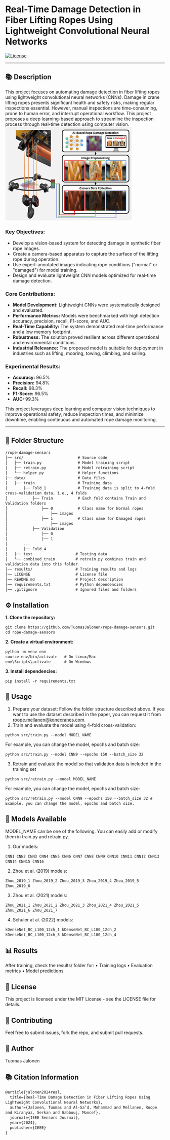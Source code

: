 # **Real-Time Damage Detection in Fiber Lifting Ropes Using Lightweight Convolutional Neural Networks**

[![License](https://img.shields.io/badge/license-MIT-blue.svg)](LICENSE)

---
## **📚 Description**
This project focuses on automating damage detection in fiber lifting ropes using lightweight convolutional neural networks (CNNs). Damage in crane lifting ropes presents significant health and safety risks, making regular inspections essential. However, manual inspections are time-consuming, prone to human error, and interrupt operational workflow. This project proposes a deep learning-based approach to streamline the inspection process through real-time detection using computer vision. 
<img src="graphical_abstract.png" alt="Graphical Abstract" width="400">
### **Key Objectives:**
- Develop a vision-based system for detecting damage in synthetic fiber rope images.
- Create a camera-based apparatus to capture the surface of the lifting rope during operation.
- Use expert-annotated images indicating rope conditions ("normal" or "damaged") for model training.
- Design and evaluate lightweight CNN models optimized for real-time damage detection.

### **Core Contributions:**
- **Model Development:** Lightweight CNNs were systematically designed and evaluated.
- **Performance Metrics:** Models were benchmarked with high detection accuracy, precision, recall, F1-score, and AUC.
- **Real-Time Capability:** The system demonstrated real-time performance and a low memory footprint.
- **Robustness:** The solution proved resilient across different operational and environmental conditions.
- **Industrial Relevance:** The proposed model is suitable for deployment in industries such as lifting, mooring, towing, climbing, and sailing.

### **Experimental Results:**
- **Accuracy:** 96.5%
- **Precision:** 94.8%
- **Recall:** 98.3%
- **F1-Score:** 96.5%
- **AUC:** 99.3%

This project leverages deep learning and computer vision techniques to improve operational safety, reduce inspection times, and minimize downtime, enabling continuous and automated rope damage monitoring.

---

## **📂 Folder Structure**
```
/rope-damage-sensors
│── src/                        # Source code
│   ├── train.py                # Model training script
│   ├── retrain.py              # Model retraining script
│   └── helper.py               # Helper functions
│── data/                       # Data files
│   ├── train                   # Training data
│       ├── Fold_1              # Training data is split to 4-fold cross-validation data, i.e., 4 folds
│           ├── Train           # Each fold contains Train and Validation folders
│               ├── 0           # Class name for Normal ropes
│                   ├── images
│               ├── 1           # Class name for Damaged ropes
│                   ├── images
│           ├── Validation
│               ├── 0
│               ├── 1
│       ...
│       ├── Fold_4
│   ├── test                   # Testing data
│   └── combined_train         # retrain.py combines train and validation data into this folder
│── results/                   # Training results and logs
│── LICENSE                    # License file
│── README.md                  # Project description
│── requirements.txt           # Python dependencies
│── .gitignore                 # Ignored files and folders
```

## **⚙️ Installation**
**1.	Clone the repository:**
```
git clone https://github.com/TuomasJalonen/rope-damage-sensors.git
cd rope-damage-sensors
```
**2.	Create a virtual environment:**
```
python -m venv env
source env/bin/activate   # On Linux/Mac
env\Scripts\activate      # On Windows
```
**3.	Install dependencies:**
```
pip install -r requirements.txt
```
## **🧠 Usage**
1.	Prepare your dataset: Follow the folder structure described above. If you want to use the dataset described in the paper, you can request it from roope.mellanen@konecranes.com.
2.	Train and evaluate the model using 4-fold cross-validation:
```
python src/train.py --model MODEL_NAME
```
For example, you can change the model, epochs and batch size:
```
python src/train.py --model CNN9 --epochs 150 --batch_size 32
```
3. Retrain and evaluate the model so that validation data is included in the training set
```
python src/retrain.py --model MODEL_NAME
```
For example, you can change the model, epochs and batch size:
```
python src/retrain.py --model CNN9 --epochs 150 --batch_size 32 # Example, you can change the model, epochs and batch size.
```
## **🔬 Models Available**
MODEL_NAME can be one of the following. You can easily add or modify them in train.py and retrain.py.
1. Our models:
```
CNN1 CNN2 CNN3 CNN4 CNN5 CNN6 CNN7 CNN8 CNN9 CNN10 CNN11 CNN12 CNN13 CNN14 CNN15 CNN16
```
2. Zhou et al. (2019) models:
```
Zhou_2019_1 Zhou_2019_2 Zhou_2019_3 Zhou_2019_4 Zhou_2019_5 Zhou_2019_6
```
3. Zhou et al. (2021) models:
```
Zhou_2021_1 Zhou_2021_2 Zhou_2021_3 Zhou_2021_4 Zhou_2021_5 Zhou_2021_6 Zhou_2021_7
```
4. Schuler at al. (2022) models:
```
kDenseNet_BC_L100_12ch_1 kDenseNet_BC_L100_12ch_2 kDenseNet_BC_L100_12ch_3 kDenseNet_BC_L100_12ch_4
```
## **📊 Results**
After training, check the results/ folder for:
	•	Training logs
	•	Evaluation metrics
	•	Model predictions

## **📜 License**
This project is licensed under the MIT License - see the LICENSE file for details.

## **🤝 Contributing**
Feel free to submit issues, fork the repo, and submit pull requests.

## **👤 Author**
Tuomas Jalonen

## 📚 **Citation Information**
```
@article{jalonen2024real,
  title={Real-Time Damage Detection in Fiber Lifting Ropes Using Lightweight Convolutional Neural Networks},
  author={Jalonen, Tuomas and Al-Sa’d, Mohammad and Mellanen, Roope and Kiranyaz, Serkan and Gabbouj, Moncef},
  journal={IEEE Sensors Journal},
  year={2024},
  publisher={IEEE}
}
```

